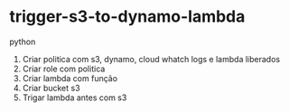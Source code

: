 # trigger-s3-to-dynamo-lambda
python

1. Criar politica com s3, dynamo, cloud whatch logs e lambda liberados <br>
2. Criar role com politica <br>
3. Criar lambda com função <br>
4. Criar bucket s3 <br>
5. Trigar lambda antes com s3 <br>
